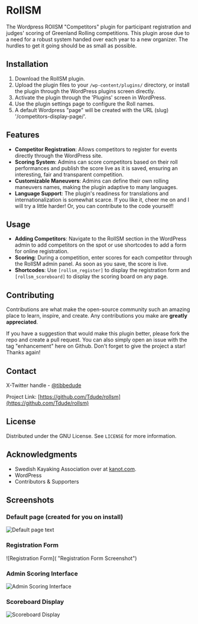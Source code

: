 # RollSM
The Wordpress ROllSM "Competitors" plugin for participant registration and judges' scoring of Greenland Rolling competitions. 
This plugin arose due to a need for a robust system handed over each year to a new organizer. The hurdles to get it going should be as small as possible. 


## Installation

1. Download the RollSM plugin.
2. Upload the plugin files to your `/wp-content/plugins/` directory, or install the plugin through the WordPress plugins screen directly.
3. Activate the plugin through the 'Plugins' screen in WordPress.
4. Use the plugin settings page to configure the Roll names.
5. A default Wordpress "page" will be created with the URL (slug) '/competitors-display-page/'.


## Features

- **Competitor Registration**: Allows competitors to register for events directly through the WordPress site.
- **Scoring System**: Admins can score competitors based on their roll performances and publish the score live as it is saved, ensuring an interesting, fair and transparent competition.
- **Customizable Maneuvers**: Admins can define their own rolling maneuvers names, making the plugin adaptive to many languages.
- **Language Support**: The plugin's readiness for translations and internationalization is somewhat scarce. If you like it, cheer me on and I will try a little harder! Or, you can contribute to the code yourself!


## Usage

- **Adding Competitors**: Navigate to the RollSM section in the WordPress admin to add competitors on the spot or use shortcodes to add a form for online registration.
- **Scoring**: During a competition, enter scores for each competitor through the RollSM admin panel. As soon as you save, the score is live.
- **Shortcodes**: Use `[rollsm_register]` to display the registration form and `[rollsm_scoreboard]` to display the scoring board on any page.



## Contributing

Contributions are what make the open-source community such an amazing place to learn, inspire, and create. Any contributions you make are **greatly appreciated**.

If you have a suggestion that would make this plugin better, please fork the repo and create a pull request. You can also simply open an issue with the tag "enhancement" here on Github.
Don't forget to give the project a star! Thanks again!


## Contact

X-Twitter handle - [@tibbedude](https://twitter.com/Tibbedude)

Project Link: [https://github.com/Tdude/rollsm](https://github.com/Tdude/rollsm)


## License

Distributed under the GNU License. See `LICENSE` for more information.


## Acknowledgments

- Swedish Kayaking Association over at [kanot.com](https://kanot.com).
- WordPress
- Contributors & Supporters



## Screenshots

### Default page (created for you on install)
![Default page text](images/screenshots/Screenshot%202024-02-24%20at%2023.30.27.png "Default page explaining text")

### Registration Form
![Registration Form]( "Registration Form Screenshot")

### Admin Scoring Interface
![Admin Scoring Interface](images/screenshots/ "Admin Scoring Interface Screenshot")

### Scoreboard Display
![Scoreboard Display](images/screenshots/ "Scoreboard Display Screenshot")


